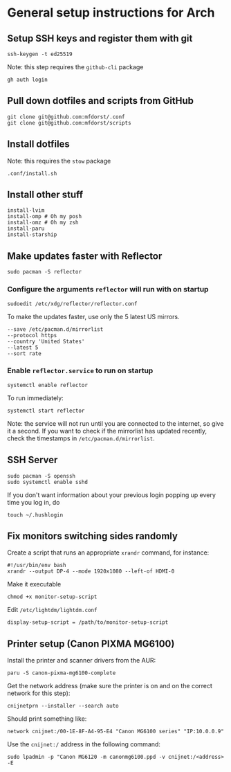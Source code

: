 # General setup instructions for Arch

## Setup SSH keys and register them with git
```
ssh-keygen -t ed25519
```

Note: this step requires the `github-cli` package
```
gh auth login
```

## Pull down dotfiles and scripts from GitHub

```
git clone git@github.com:mfdorst/.conf
git clone git@github.com:mfdorst/scripts
```

## Install dotfiles

Note: this requires the `stow` package
```
.conf/install.sh
```

## Install other stuff

```
install-lvim
install-omp # Oh my posh
install-omz # Oh my zsh
install-paru
install-starship
```

## Make updates faster with Reflector

```
sudo pacman -S reflector
```

### Configure the arguments `reflector` will run with on startup

```
sudoedit /etc/xdg/reflector/reflector.conf
```

To make the updates faster, use only the 5 latest US mirrors.

```
--save /etc/pacman.d/mirrorlist
--protocol https
--country 'United States'
--latest 5
--sort rate
```

### Enable `reflector.service` to run on startup

```
systemctl enable reflector
```

To run immediately:

```
systemctl start reflector
```

Note: the service will not run until you are connected to the internet, so give it a second. If you
want to check if the mirrorlist has updated recently, check the timestamps in
`/etc/pacman.d/mirrorlist`.

## SSH Server

```
sudo pacman -S openssh
sudo systemctl enable sshd
```

If you don't want information about your previous login popping up every time you log in, do
```
touch ~/.hushlogin
```

## Fix monitors switching sides randomly
Create a script that runs an appropriate `xrandr` command, for instance:
```
#!/usr/bin/env bash
xrandr --output DP-4 --mode 1920x1080 --left-of HDMI-0
```
Make it executable
```
chmod +x monitor-setup-script
```

Edit `/etc/lightdm/lightdm.conf`
```
display-setup-script = /path/to/monitor-setup-script
```

## Printer setup (Canon PIXMA MG6100)

Install the printer and scanner drivers from the AUR:
```
paru -S canon-pixma-mg6100-complete
```

Get the network address (make sure the printer is on and on the correct network for this step):
```
cnijnetprn --installer --search auto
```

Should print something like:
```
network cnijnet:/00-1E-8F-A4-95-E4 "Canon MG6100 series" "IP:10.0.0.9"
```

Use the `cnijnet:/` address in the following command:
```
sudo lpadmin -p "Canon MG6120 -m canonmg6100.ppd -v cnijnet:/<address> -E
```

